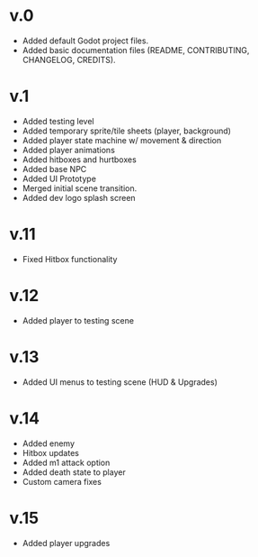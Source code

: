 # v.0

- Added default Godot project files.
- Added basic documentation files (README, CONTRIBUTING, CHANGELOG, CREDITS).

# v.1

- Added testing level
- Added temporary sprite/tile sheets (player, background)
- Added player state machine w/ movement & direction
- Added player animations
- Added hitboxes and hurtboxes
- Added base NPC
- Added UI Prototype
- Merged initial scene transition.
- Added dev logo splash screen

# v.11

- Fixed Hitbox functionality

# v.12

- Added player to testing scene

# v.13

- Added UI menus to testing scene (HUD & Upgrades)

# v.14

- Added enemy
- Hitbox updates
- Added m1 attack option
- Added death state to player
- Custom camera fixes

# v.15

- Added player upgrades